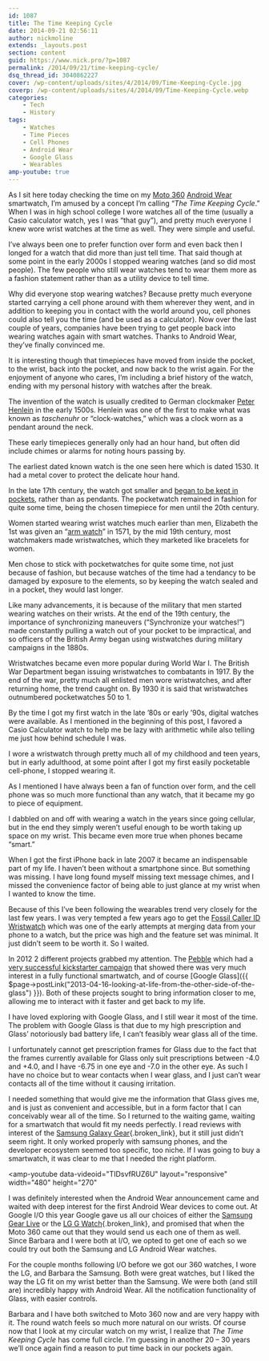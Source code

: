 ```yaml
---
id: 1087
title: The Time Keeping Cycle
date: 2014-09-21 02:56:11
author: nickmoline
extends: _layouts.post
section: content
guid: https://www.nick.pro/?p=1087
permalink: /2014/09/21/time-keeping-cycle/
dsq_thread_id: 3040862227
cover: /wp-content/uploads/sites/4/2014/09/Time-Keeping-Cycle.jpg
coverp: /wp-content/uploads/sites/4/2014/09/Time-Keeping-Cycle.webp
categories:
    - Tech
    - History
tags:
    - Watches
    - Time Pieces
    - Cell Phones
    - Android Wear
    - Google Glass
    - Wearables
amp-youtube: true
---
```

As I sit here today checking the time on my <a title="Moto 360" href="https://moto360.motorola.com/" target="_blank" rel="noopener noreferrer">Moto 360</a> <a title="Android Wear" href="http://www.android.com/wear/" target="_blank" rel="noopener noreferrer">Android Wear</a> smartwatch, I&#8217;m amused by a concept I&#8217;m calling &#8220;_The Time Keeping Cycle_.&#8221;  When I was in high school college I wore watches all of the time (usually a Casio calculator watch, yes I was &#8220;that guy&#8221;), and pretty much everyone I knew wore wrist watches at the time as well.  They were simple and useful.

<!--more-->

I&#8217;ve always been one to prefer function over form and even back then I longed for a watch that did more than just tell time.  That said though at some point in the early 2000s I stopped wearing watches (and so did most people).  The few people who still wear watches tend to wear them more as a fashion statement rather than as a utility device to tell time.

Why did everyone stop wearing watches?  Because pretty much everyone started carrying a cell phone around with them wherever they went, and in addition to keeping you in contact with the world around you, cell phones could also tell you the time (and be used as a calculator).  Now over the last couple of years, companies have been trying to get people back into wearing watches again with smart watches.  Thanks to Android Wear, they&#8217;ve finally convinced me.

It is interesting though that timepieces have moved from inside the pocket, to the wrist, back into the pocket, and now back to the wrist again.  For the enjoyment of anyone who cares, I&#8217;m including a brief history of the watch, ending with my personal history with watches after the break.

<amp-img src="{{ $page->baseUrl }}/wp-content/uploads/sites/4/2014/09/German_-_Spherical_Table_Watch_Melanchthons_Watch_-_Walters_5817_-_View_C.webp" alt="German - Spherical Table Watch (Melanchthon's Watch) - Walters 5817 - View C"  width="1800" height="1184" layout="responsive" title="German &#8211; Spherical Table Watch (Melanchthon&#8217;s Watch) &#8211; Walters 5817" lightbox>
    <amp-img fallback src="{{ $page->baseUrl }}/wp-content/uploads/sites/4/2014/09/German_-_Spherical_Table_Watch_Melanchthons_Watch_-_Walters_5817_-_View_C.jpg" alt="German - Spherical Table Watch (Melanchthon's Watch) - Walters 5817 - View C"  width="1800" height="1184" layout="responsive" title="German &#8211; Spherical Table Watch (Melanchthon&#8217;s Watch) &#8211; Walters 5817" lightbox></amp-img>
</amp-img>


The invention of the watch is usually credited to German clockmaker <a title="Peter Henlein" href="http://en.wikipedia.org/wiki/Peter_Henlein" target="_blank" rel="noopener noreferrer">Peter Henlein</a> in the early 1500s.  Henlein was one of the first to make what was known as _taschenuhr_ or &#8220;clock-watches,&#8221; which was a clock worn as a pendant around the neck.

These early timepieces generally only had an hour hand, but often did include chimes or alarms for noting hours passing by.

The earliest dated known watch is the one seen here which is dated 1530.  It had a metal cover to protect the delicate hour hand.

<amp-img src="{{ $page->baseUrl }}/wp-content/uploads/sites/4/2014/09/1015824_56041469.webp" alt="Pocket Watch"  width="2549" height="2098" layout="responsive" title="100 Years ago, people kept their timepieces in their pockets" lightbox>
    <amp-img fallback src="{{ $page->baseUrl }}/wp-content/uploads/sites/4/2014/09/1015824_56041469.jpg" alt="Pocket Watch"  width="2549" height="2098" layout="responsive" title="100 Years ago, people kept their timepieces in their pockets" lightbox></amp-img>
</amp-img>

In the late 17th century, the watch got smaller and <a title="The History of Watches" href="http://en.wikipedia.org/wiki/History_of_watches#Pocketwatches" target="_blank" rel="noopener noreferrer">began to be kept in pockets</a>, rather than as pendants.  The pocketwatch remained in fashion for quite some time, being the chosen timepiece for men until the 20th century.

Women started wearing wrist watches much earlier than men, Elizabeth the 1st was given an &#8220;<a title="History of Watches: Wrist Watches" href="http://en.wikipedia.org/wiki/History_of_watches#Wristwatches" target="_blank" rel="noopener noreferrer">arm watch</a>&#8221; in 1571, by the mid 19th century, most watchmakers made wristwatches, which they marketed like bracelets for women.

Men chose to stick with pocketwatches for quite some time, not just because of fashion, but because watches of the time had a tendancy to be damaged by exposure to the elements, so by keeping the watch sealed and in a pocket, they would last longer.

<amp-img src="{{ $page->baseUrl }}/wp-content/uploads/sites/4/2014/09/6a00d83452989a69e201156f35715b970b-800wi.webp" alt="Casio Calculator Watch" title="Believe it or not, Casio still makes these!"  width="342" height="539" layout="intrinsic" lightbox>
    <amp-img fallback src="{{ $page->baseUrl }}/wp-content/uploads/sites/4/2014/09/6a00d83452989a69e201156f35715b970b-800wi.jpg" alt="Casio Calculator Watch" title="Believe it or not, Casio still makes these!"  width="342" height="539" layout="intrinsic" lightbox></amp-img>
</amp-img>

Like many advancements, it is because of the military that men started wearing watches on their wrists.  At the end of the 19th century, the importance of synchronizing maneuvers (&#8220;Synchronize your watches!&#8221;) made constantly pulling a watch out of your pocket to be impractical, and so officers of the British Army began using wistwatches during military campaigns in the 1880s.

Wristwatches became even more popular during World War I.  The British War Department began issuing wristwatches to combatants in 1917.  By the end of the war, pretty much all enlisted men wore wristwatches, and after returning home, the trend caught on.  By 1930 it is said that wristwatches outnumbered pocketwatches 50 to 1.

By the time I got my first watch in the late &#8217;80s or early &#8217;90s, digital watches were available.  As I mentioned in the beginning of this post, I favored a Casio Calculator watch to help me be lazy with arithmetic while also telling me just how behind schedule I was.

<amp-img src="{{ $page->baseUrl }}/wp-content/uploads/sites/4/2014/09/Screen-shot-2013-03-27-at-7.00.48-AM.webp" alt="Cellphones, the new pocketwatch"  title="Cell-phones, the new pocketwatch" width="384" height="360" layout="intrinsic" lightbox>
    <amp-img fallback src="{{ $page->baseUrl }}/wp-content/uploads/sites/4/2014/09/Screen-shot-2013-03-27-at-7.00.48-AM.png" alt="Cellphones, the new pocketwatch"  title="Cell-phones, the new pocketwatch" width="384" height="360" layout="intrinsic" lightbox></amp-img>
</amp-img>

I wore a wristwatch through pretty much all of my childhood and teen years, but in early adulthood, at some point after I got my first easily pocketable cell-phone, I stopped wearing it.

As I mentioned I have always been a fan of function over form, and the cell phone was so much more functional than any watch, that it became my go to piece of equipment.

I dabbled on and off with wearing a watch in the years since going cellular, but in the end they simply weren&#8217;t useful enough to be worth taking up space on my wrist.  This became even more true when phones became &#8220;smart.&#8221;

When I got the first iPhone back in late 2007 it became an indispensable part of my life.  I haven&#8217;t been without a smartphone since.  But something was missing.  I have long found myself missing text message chimes, and I missed the convenience factor of being able to just glance at my wrist when I wanted to know the time.

<amp-img src="{{ $page->baseUrl }}/wp-content/uploads/sites/4/2013/04/MG_7150-2346688102-O.webp" alt="Nick Moline, Glass Explorer" title="Nick Moline, Glass Explorer"  width="864" height="1296" layout="responsive" lightbox>
    <amp-img fallback src="{{ $page->baseUrl }}/wp-content/uploads/sites/4/2013/04/MG_7150-2346688102-O.jpg" alt="Nick Moline, Glass Explorer" title="Nick Moline, Glass Explorer"  width="864" height="1296" layout="responsive" lightbox></amp-img>
</amp-img>

Because of this I&#8217;ve been following the wearables trend very closely for the last few years.  I was very tempted a few years ago to get the <a href="http://www.cnet.com/products/fossil-caller-id-wristwatch-w-bluetooth/" target="_blank" rel="noopener noreferrer">Fossil Caller ID Wristwatch</a> which was one of the early attempts at merging data from your phone to a watch, but the price was high and the feature set was minimal.  It just didn&#8217;t seem to be worth it.  So I waited.

In 2012 2 different projects grabbed my attention.  The <a href="http://www.amazon.com/gp/product/B00BKEQBI0/ref=as_li_tl?ie=UTF8&camp=1789&creative=390957&creativeASIN=B00BKEQBI0&linkCode=as2&tag=nickdotpro-20&linkId=ELSRGANHGGU27CR7" target="_blank" rel="noopener noreferrer" class="broken_link">Pebble</a> which had a <a href="https://www.kickstarter.com/projects/597507018/pebble-e-paper-watch-for-iphone-and-android" target="_blank" rel="noopener noreferrer">very successful kickstarter campaign</a> that showed there was very much interest in a fully functional smartwatch, and of course [Google Glass]({{ $page->postLink("2013-04-16-looking-at-life-from-the-other-side-of-the-glass") }}).  Both of these projects sought to bring information closer to me, allowing me to interact with it faster and get back to my life.

I have loved exploring with Google Glass, and I still wear it most of the time.  The problem with Google Glass is that due to my high prescription and Glass&#8217; notoriously bad battery life, I can&#8217;t feasibly wear glass all of the time.

I unfortunately cannot get prescription frames for Glass due to the fact that the frames currently available for Glass only suit prescriptions between -4.0 and +4.0, and I have -6.75 in one eye and -7.0 in the other eye.  As such I have no choice but to wear contacts when I wear glass, and I just can&#8217;t wear contacts all of the time without it causing irritation.

I needed something that would give me the information that Glass gives me, and is just as convenient and accessible, but in a form factor that I can conceivably wear all of the time.  So I returned to the waiting game, waiting for a smartwatch that would fit my needs perfectly.  I read reviews with interest of the [Samsung Galaxy Gear](http://www.amazon.com/gp/product/B00JBJ3I4Q/ref=as_li_tl?ie=UTF8&camp=1789&creative=390957&creativeASIN=B00JBJ3I4Q&linkCode=as2&tag=nickdotpro-20&linkId=6UWU3J3JKFP4CXGZ){.broken_link}, but it still just didn&#8217;t seem right.  It only worked properly with samsung phones, and the developer ecosystem seemed too specific, too niche.  If I was going to buy a smartwatch, it was clear to me that I needed the right platform.

<amp-youtube
    data-videoid="TIDsvfRUZ6U"
    layout="responsive"
    width="480"
    height="270"
></amp-youtube>

I was definitely interested when the Android Wear announcement came and waited with deep interest for the first Android Wear devices to come out.  At Google I/O this year Google gave us all our choices of either the [Samsung Gear Live](http://www.amazon.com/gp/product/B00LTR5HP6/ref=as_li_tl?ie=UTF8&camp=1789&creative=390957&creativeASIN=B00LTR5HP6&linkCode=as2&tag=nickdotpro-20&linkId=QTCKEBUUCA6TKWQI) or the [LG G Watch](http://www.amazon.com/gp/product/B00LB2ZQ3C/ref=as_li_tl?ie=UTF8&camp=1789&creative=390957&creativeASIN=B00LB2ZQ3C&linkCode=as2&tag=nickdotpro-20&linkId=MWO7EWPFP7QKZDQQ){.broken_link}, and promised that when the Moto 360 came out that they would send us each one of them as well.  Since Barbara and I were both at I/O, we opted to get one of each so we could try out both the Samsung and LG Android Wear watches.

For the couple months following I/O before we got our 360 watches, I wore the LG, and Barbara the Samsung.  Both were great watches, but I liked the way the LG fit on my wrist better than the Samsung.  We were both (and still are) incredibly happy with Android Wear.  All the notification functionality of Glass, with easier controls.

<amp-img src="{{ $page->baseUrl }}/wp-content/uploads/sites/4/2014/09/IMG_20140920_160725-e1411275704172.webp" alt="Moto 360 on my wrist" title="Yes that is a Moto 360 on my wrist, and I am happy to see it."  width="1852" height="1852" layout="responsive" lightbox>
    <amp-img fallback src="{{ $page->baseUrl }}/wp-content/uploads/sites/4/2014/09/IMG_20140920_160725-e1411275704172.jpg" alt="Moto 360 on my wrist" title="Yes that is a Moto 360 on my wrist, and I am happy to see it."  width="1852" height="1852" layout="responsive" lightbox></amp-img>
</amp-img>

Barbara and I have both switched to Moto 360 now and are very happy with it.  The round watch feels so much more natural on our wrists.  Of course now that I look at my circular watch on my wrist, I realize that _The Time Keeping Cycle_ has come full circle.  I&#8217;m guessing in another 20 &#8211; 30 years we&#8217;ll once again find a reason to put time back in our pockets again.

<amp-img src="{{ $page->baseUrl }}/wp-content/uploads/sites/4/2014/09/Time-Keeping-Cycle.webp" width="1180" height="1180" layout="responsive" lightbox>
    <amp-img fallback src="{{ $page->baseUrl }}/wp-content/uploads/sites/4/2014/09/Time-Keeping-Cycle.jpg" width="1180" height="1180" layout="responsive" lightbox></amp-img>
</amp-img>
